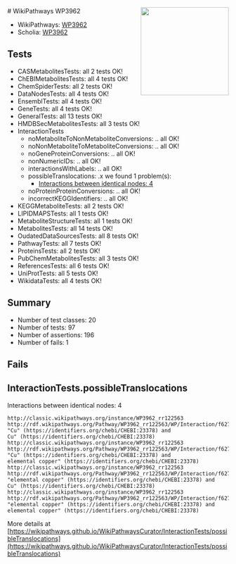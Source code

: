 <img style="float: right; width: 200px" src="https://upload.wikimedia.org/wikipedia/commons/thumb/8/83/Wplogo_with_text_500.png/640px-Wplogo_with_text_500.png" />
# WikiPathways WP3962

* WikiPathways: [WP3962](https://wikipathways.org/pathways/WP3962)
* Scholia: [WP3962](https://scholia.toolforge.org/wikipathways/WP3962)
## Tests
* CASMetabolitesTests: all 2 tests OK!
* ChEBIMetabolitesTests: all 4 tests OK!
* ChemSpiderTests: all 2 tests OK!
* DataNodesTests: all 4 tests OK!
* EnsemblTests: all 4 tests OK!
* GeneTests: all 4 tests OK!
* GeneralTests: all 13 tests OK!
* HMDBSecMetabolitesTests: all 3 tests OK!
* InteractionTests
    * noMetaboliteToNonMetaboliteConversions: .. all OK!
    * noNonMetaboliteToMetaboliteConversions: .. all OK!
    * noGeneProteinConversions: .. all OK!
    * nonNumericIDs: .. all OK!
    * interactionsWithLabels: .. all OK!
    * possibleTranslocations: .x we found 1 problem(s):
        * [Interactions between identical nodes: 4](#1c118209)
    * noProteinProteinConversions: .. all OK!
    * incorrectKEGGIdentifiers: .. all OK!
* KEGGMetaboliteTests: all 2 tests OK!
* LIPIDMAPSTests: all 1 tests OK!
* MetaboliteStructureTests: all 1 tests OK!
* MetabolitesTests: all 14 tests OK!
* OudatedDataSourcesTests: all 8 tests OK!
* PathwayTests: all 7 tests OK!
* ProteinsTests: all 2 tests OK!
* PubChemMetabolitesTests: all 3 tests OK!
* ReferencesTests: all 6 tests OK!
* UniProtTests: all 5 tests OK!
* WikidataTests: all 4 tests OK!


## Summary

* Number of test classes: 20
* Number of tests: 97
* Number of assertions: 196
* Number of fails: 1

## Fails

<a name="1c118209" />

## InteractionTests.possibleTranslocations

Interactions between identical nodes: 4
```
http://classic.wikipathways.org/instance/WP3962_rr122563 http://rdf.wikipathways.org/Pathway/WP3962_rr122563/WP/Interaction/f6272 "Cu" (https://identifiers.org/chebi/CHEBI:23378) and 
Cu" (https://identifiers.org/chebi/CHEBI:23378)
http://classic.wikipathways.org/instance/WP3962_rr122563 http://rdf.wikipathways.org/Pathway/WP3962_rr122563/WP/Interaction/f6272 "Cu" (https://identifiers.org/chebi/CHEBI:23378) and 
elemental copper" (https://identifiers.org/chebi/CHEBI:23378)
http://classic.wikipathways.org/instance/WP3962_rr122563 http://rdf.wikipathways.org/Pathway/WP3962_rr122563/WP/Interaction/f6272 "elemental copper" (https://identifiers.org/chebi/CHEBI:23378) and 
Cu" (https://identifiers.org/chebi/CHEBI:23378)
http://classic.wikipathways.org/instance/WP3962_rr122563 http://rdf.wikipathways.org/Pathway/WP3962_rr122563/WP/Interaction/f6272 "elemental copper" (https://identifiers.org/chebi/CHEBI:23378) and 
elemental copper" (https://identifiers.org/chebi/CHEBI:23378)
```

More details at [https://wikipathways.github.io/WikiPathwaysCurator/InteractionTests/possibleTranslocations](https://wikipathways.github.io/WikiPathwaysCurator/InteractionTests/possibleTranslocations)

